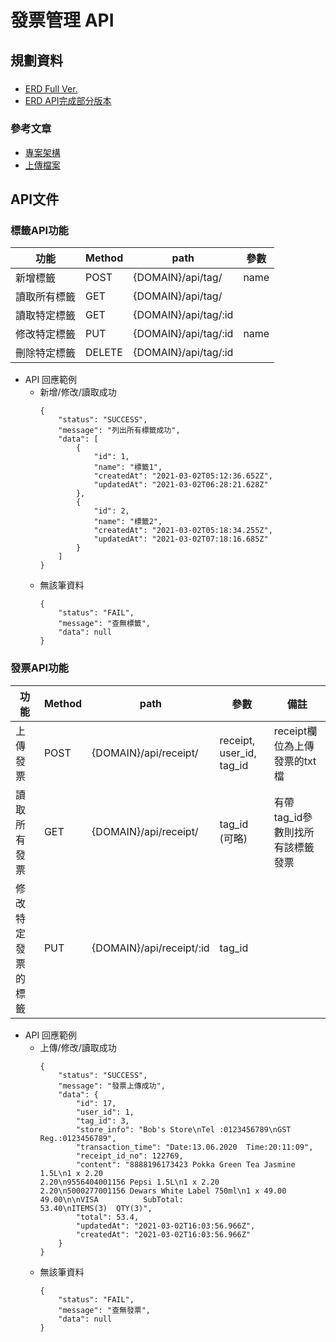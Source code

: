 # 發票管理 API 
 
## 規劃資料

### 
- [ERD Full Ver.](https://drawsql.app/nope-1/diagrams/receipt-full-ver)
- [ERD API完成部分版本](https://drawsql.app/nope-1/diagrams/receipt)

### 參考文章
- [專案架構](https://dev.to/rajandmr/node-js-rest-crud-api-with-postgres-213p)
- [上傳檔案](https://medium.com/lucideus-engineering/file-uploads-with-multer-the-complete-guide-aefe5d2f6026)

## API文件

### 標籤API功能

  | 功能 | Method |path |參數 |
  | -------- | -------- | -------- |-------- |
  | 新增標籤 | POST  | {DOMAIN}/api/tag/ | name |
  | 讀取所有標籤 | GET  | {DOMAIN}/api/tag/ |  |
  | 讀取特定標籤 | GET  | {DOMAIN}/api/tag/:id |  |
  | 修改特定標籤 |  PUT | {DOMAIN}/api/tag/:id | name |
  | 刪除特定標籤 | DELETE  | {DOMAIN}/api/tag/:id |  |


- API 回應範例
    - 新增/修改/讀取成功
        ```=json
        {
            "status": "SUCCESS",
            "message": "列出所有標籤成功",
            "data": [
                {
                    "id": 1,
                    "name": "標籤1",
                    "createdAt": "2021-03-02T05:12:36.652Z",
                    "updatedAt": "2021-03-02T06:28:21.628Z"
                },
                {
                    "id": 2,
                    "name": "標籤2",
                    "createdAt": "2021-03-02T05:18:34.255Z",
                    "updatedAt": "2021-03-02T07:18:16.685Z"
                }
            ]
        }
        ```
    - 無該筆資料
        ```=json
        {
            "status": "FAIL",
            "message": "查無標籤",
            "data": null
        }
        ```
### 發票API功能

  | 功能 | Method |path |參數 |備註 |
  | -------- | -------- | -------- |-------- |-------- |
  | 上傳發票 | POST  | {DOMAIN}/api/receipt/ | receipt, user_id, tag_id | receipt欄位為上傳發票的txt檔 |
  | 讀取所有發票 | GET  | {DOMAIN}/api/receipt/ | tag_id (可略) |  有帶tag_id參數則找所有該標籤發票|
  | 修改特定發票的標籤 |  PUT | {DOMAIN}/api/receipt/:id | tag_id |  |

- API 回應範例
    - 上傳/修改/讀取成功
        ```=json
        {
            "status": "SUCCESS",
            "message": "發票上傳成功",
            "data": {
                "id": 17,
                "user_id": 1,
                "tag_id": 3,
                "store_info": "Bob's Store\nTel :0123456789\nGST Reg.:0123456789",
                "transaction_time": "Date:13.06.2020  Time:20:11:09",
                "receipt_id_no": 122769,
                "content": "8888196173423 Pokka Green Tea Jasmine 1.5L\n1 x 2.20                                    2.20\n9556404001156 Pepsi 1.5L\n1 x 2.20                                    2.20\n5000277001156 Dewars White Label 750ml\n1 x 49.00                                  49.00\n\nVISA          SubTotal:                    53.40\nITEMS(3)  QTY(3)",
                "total": 53.4,
                "updatedAt": "2021-03-02T16:03:56.966Z",
                "createdAt": "2021-03-02T16:03:56.966Z"
            }
        }
        ```
    - 無該筆資料
        ```=json
        {
            "status": "FAIL",
            "message": "查無發票",
            "data": null
        }
        ```
